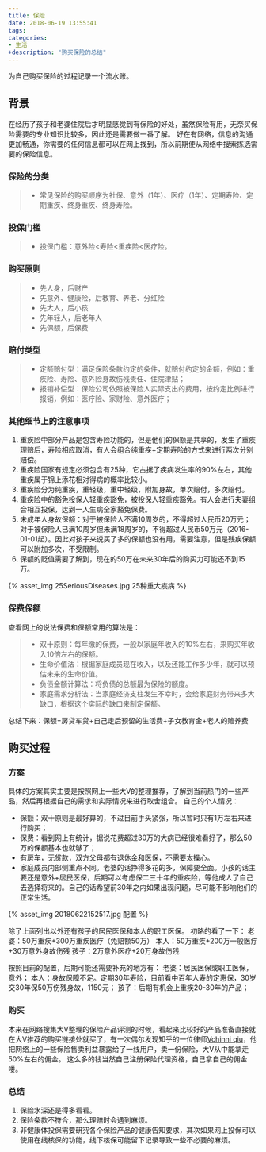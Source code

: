 ```yaml
---
title: 保险
date: 2018-06-19 13:55:41
tags:
categories:
- 生活
+description: "购买保险的总结"
---
```


为自己购买保险的过程记录一个流水账。


<!--more-->

## 背景
在经历了孩子和老婆住院后才明显感觉到有保险的好处，虽然保险有用，无奈买保险需要的专业知识比较多，因此还是需要做一番了解。
好在有网络，信息的沟通更加畅通，你需要的任何信息都可以在网上找到，所以前期便从网络中搜索拣选需要的保险信息。
### 保险的分类
> * 常见保险的购买顺序为社保、意外（1年）、医疗（1年）、定期寿险、定期重疾、终身重疾、终身寿险。

### 投保门槛
> * 投保门槛：意外险<寿险<重疾险<医疗险。

### 购买原则
> * 先人身，后财产
> * 先意外、健康险，后教育、养老、分红险
> * 先大人，后小孩
> * 先年轻人，后老年人
> * 先保额，后保费

### 赔付类型
> * 定额赔付型：满足保险条款约定的条件，就赔付约定的金额，例如：重疾险、寿险、意外险身故伤残责任、住院津贴；
> * 报销补偿型：保险公司依照被保险人实际支出的费用，按约定比例进行报销，例如：医疗险、家财险、意外医疗；


### 其他细节上的注意事项
1. 重疾险中部分产品是包含寿险功能的，但是他们的保额是共享的，发生了重疾理赔后，寿险相应取消，有人会组合纯重疾+定期寿险的方式来进行两次分别赔偿。
2. 重疾险国家有规定必须包含有25种，它占据了疾病发生率的90%左右，其他重疾属于锦上添花相对得病的概率比较小。
3. 重疾险分为纯重疾，重轻级，重中轻级，附加身故，单次赔付，多次赔付。
4. 重疾险中的豁免投保人轻重疾豁免，被投保人轻重疾豁免。有人会进行夫妻组合相互投保，达到一人生病全家豁免保费。
5. 未成年人身故保额：对于被保险人不满10周岁的，不得超过人民币20万元； 对于被保险人已满10周岁但未满18周岁的，不得超过人民币50万元（2016-01-01起）。因此对孩子来说买了多的保额也没有用，需要注意，但是残疾保额可以附加多次，不受限制。
6. 保额的贬值需要了解到，现在的50万在未来30年后的购买力可能还不到15万。

{% asset_img 25SeriousDiseases.jpg 25种重大疾病 %}

### 保费保额
查看网上的说法保费和保额常用的算法是：
> * 双十原则：每年缴的保费，一般以家庭年收入的10%左右，来购买年收入10倍左右的保额。
> * 生命价值法：根据家庭成员现在收入，以及还能工作多少年，就可以预估未来的生命价值。
> * 负债金额计算法：将负债的总额最为保险的额度。
> * 家庭需求分析法：当家庭经济支柱发生不幸时，会给家庭财务带来多大缺口，根据这个实际的缺口来制定保额。

总结下来：保额=房贷车贷+自己走后预留的生活费+子女教育金+老人的赡养费

## 购买过程

### 方案
具体的方案其实主要是按照网上一些大V的整理推荐，了解到当前热门的一些产品，然后再根据自己的需求和实际情况来进行取舍组合。
自己的个人情况：

 - 保额：双十原则是最好算的，不过目前手头紧张，所以暂时只有1万左右来进行购买；
 - 保费：看到网上有统计，据说花费超过30万的大病已经很难看好了，那么50万的保额基本也就够了；
 - 有房车，无贷款，双方父母都有退休金和医保，不需要太操心。
 - 家庭成员内部侧重点不同。老婆的话挣得多花的多，保障要全面。小孩的话主要还是意外+居民医保，后期可以考虑保二三十年的重疾险，等他成人了自己去选择将来的。自己的话希望前30年之内如果出现问题，尽可能不影响他们的正常生活。

{% asset_img 20180622152517.jpg 配置 %}

除了上面列出以外还有孩子的居民医保和本人的职工医保。
初略的看了一下：
老婆：50万重疾+300万重疾医疗（免赔额50万）
本人：50万重疾+200万一般医疗+30万意外身故伤残
孩子：2万意外医疗+20万身故伤残

按照目前的配置，后期可能还需要补充的地方有：
老婆：居民医保或职工医保，意外；
本人：身故保障不足。定期30年寿险，目前看中百年人寿的定惠保，30岁交30年保50万伤残身故，1150元；
孩子：后期有机会上重疾20-30年的产品；



### 购买
本来在网络搜集大V整理的保险产品评测的时候，看起来比较好的产品准备直接就在大V推荐的购买链接处就买了，有一次偶尔发现知乎的一位律师[Vchinni qiu](https://www.zhihu.com/people/chinni-qiu/activities)，他把网络上的一些保险售卖利益暴露给了一线用户，卖一份保险，大V从中能拿走50%左右的佣金。
    这么多的钱当然自己注册保险代理资格，自己拿自己的佣金喽。

### 总结
1. 保险水深还是得多看看。
2. 保险条款不符合，那么理赔时会遇到麻烦。
3. 非健康体投保需要研究各个保险产品的健康告知要求，其次如果网上投保可以使用在线核保的功能，线下核保可能留下记录导致一些不必要的麻烦。


